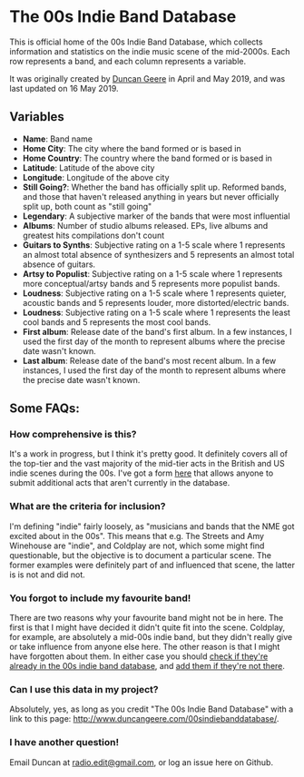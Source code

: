# The 00s Indie Band Database
This is official home of the 00s Indie Band Database, which collects information and statistics on the indie music scene of the mid-2000s. Each row represents a band, and each column represents a variable. 

It was originally created by [Duncan Geere](http://www.duncangeere.com) in April and May 2019, and was last updated on 16 May 2019.

## Variables
* **Name**: Band name
* **Home City**: The city where the band formed or is based in
* **Home Country**: The country where the band formed or is based in
* **Latitude**: Latitude of the above city
* **Longitude**: Longitude of the above city
* **Still Going?**: Whether the band has officially split up. Reformed bands, and those that haven't released anything in years but never officially split up, both count as "still going"
* **Legendary**: A subjective marker of the bands that were most influential
* **Albums**: Number of studio albums released. EPs, live albums and greatest hits compilations don't count
* **Guitars to Synths**: Subjective rating on a 1-5 scale where 1 represents an almost total absence of synthesizers and 5 represents an almost total absence of guitars.
* **Artsy to Populist**: Subjective rating on a 1-5 scale where 1 represents more conceptual/artsy bands and 5 represents more populist bands.
* **Loudness**: Subjective rating on a 1-5 scale where 1 represents quieter, acoustic bands and 5 represents louder, more distorted/electric bands.
* **Loudness**: Subjective rating on a 1-5 scale where 1 represents the least cool bands and 5 represents the most cool bands.
* **First album**: Release date of the band's first album. In a few instances, I used the first day of the month to represent albums where the precise date wasn't known.
* **Last album**: Release date of the band's most recent album. In a few instances, I used the first day of the month to represent albums where the precise date wasn't known.

## Some FAQs:
### How comprehensive is this? 
It's a work in progress, but I think it's pretty good. It definitely covers all of the top-tier and the vast majority of the mid-tier acts in the British and US indie scenes during the 00s. I've got a form [here](https://airtable.com/shrURbhInIQB2TEem) that allows anyone to submit additional acts that aren't currently in the database.

### What are the criteria for inclusion?
I'm defining "indie" fairly loosely, as "musicians and bands that the NME got excited about in the 00s". This means that e.g. The Streets and Amy Winehouse are "indie", and Coldplay are not, which some might find questionable, but the objective is to document a particular scene. The former examples were definitely part of and influenced that scene, the latter is is not and did not.

### You forgot to include my favourite band!
There are two reasons why your favourite band might not be in here. The first is that I might have decided it didn't quite fit into the scene. Coldplay, for example, are absolutely a mid-00s indie band, but they didn't really give or take influence from anyone else here. The other reason is that I might have forgotten about them. In either case you should [check if they're already in the 00s indie band database](https://airtable.com/shrtIJTzbEXDvBvQ5), and [add them if they're not there](https://airtable.com/shrURbhInIQB2TEem).

### Can I use this data in my project?
Absolutely, yes, as long as you credit "The 00s Indie Band Database" with a link to this page: http://www.duncangeere.com/00sindiebanddatabase/.

### I have another question!
Email Duncan at [radio.edit@gmail.com](mailto:radio.edit@gmail.com), or log an issue here on Github.
